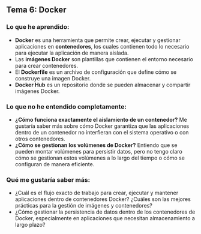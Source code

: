 ## Tema 6: Docker

### Lo que he aprendido:
- **Docker** es una herramienta que permite crear, ejecutar y gestionar aplicaciones en **contenedores**, los cuales contienen todo lo necesario para ejecutar la aplicación de manera aislada.
- Las **imágenes Docker** son plantillas que contienen el entorno necesario para crear contenedores.
- El **Dockerfile** es un archivo de configuración que define cómo se construye una imagen Docker.
- **Docker Hub** es un repositorio donde se pueden almacenar y compartir imágenes Docker.

### Lo que no he entendido completamente:
- **¿Cómo funciona exactamente el aislamiento de un contenedor?** Me gustaría saber más sobre cómo Docker garantiza que las aplicaciones dentro de un contenedor no interfieran con el sistema operativo o con otros contenedores.
- **¿Cómo se gestionan los volúmenes de Docker?** Entiendo que se pueden montar volúmenes para persistir datos, pero no tengo claro cómo se gestionan estos volúmenes a lo largo del tiempo o cómo se configuran de manera eficiente.

### Qué me gustaría saber más:
- ¿Cuál es el flujo exacto de trabajo para crear, ejecutar y mantener aplicaciones dentro de contenedores Docker? ¿Cuáles son las mejores prácticas para la gestión de imágenes y contenedores?
- ¿Cómo gestionar la persistencia de datos dentro de los contenedores de Docker, especialmente en aplicaciones que necesitan almacenamiento a largo plazo?
